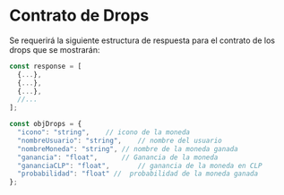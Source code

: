 # Contrato de Drops

Se requerirá la siguiente estructura de respuesta para el contrato de los drops que se mostrarán:

```javascript
const response = [
  {...},
  {...},
  {...},
  //...
];

const objDrops = {
  "icono": "string", 	// icono de la moneda 
  "nombreUsuario": "string",	// nombre del usuario
  "nombreMoneda": "string",	// nombre de la moneda ganada
  "ganancia": "float", 		// Ganancia de la moneda 
  "gananciaCLP": "float", 		// ganancia de la moneda en CLP
  "probabilidad": "float" //  probabilidad de la moneda ganada 
};
